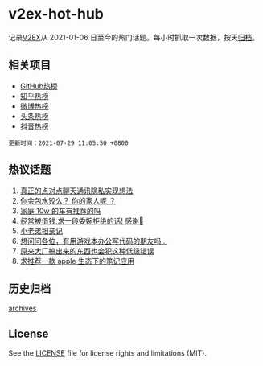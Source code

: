 # v2ex-hot-hub

 记录[V2EX](https://www.v2ex.com/)从 2021-01-06 日至今的热门话题。每小时抓取一次数据，按天[归档](archives)。
 
 ## 相关项目

- [GitHub热榜](https://github.com/snaildev/github-hot-hub)
- [知乎热榜](https://github.com/snaildev/zhihu-hot-hub)
- [微博热榜](https://github.com/snaildev/weibo-hot-hub)
- [头条热榜](https://github.com/snaildev/toutiao-hot-hub)
- [抖音热榜](https://github.com/snaildev/douyin-hot-hub)


 `更新时间：2021-07-29 11:05:50 +0800`

## 热议话题

1. [真正的点对点聊天通讯隐私实现想法](https://www.v2ex.com/t/792283)
1. [你会包水饺么？ 你的家人呢 ？](https://www.v2ex.com/t/792322)
1. [家庭 10w 的车有推荐的吗](https://www.v2ex.com/t/792254)
1. [经常被借钱,求一段委婉拒绝的话! 感谢🙏](https://www.v2ex.com/t/792309)
1. [小老弟相亲记](https://www.v2ex.com/t/792382)
1. [想问问各位，有用游戏本办公写代码的朋友吗…](https://www.v2ex.com/t/792273)
1. [原来大厂搞出来的东西也会犯这种低级错误](https://www.v2ex.com/t/792233)
1. [求推荐一款 apple 生态下的笔记应用](https://www.v2ex.com/t/792306)

## 历史归档

[archives](archives)

## License

See the [LICENSE](LICENSE) file for license rights and limitations (MIT).
